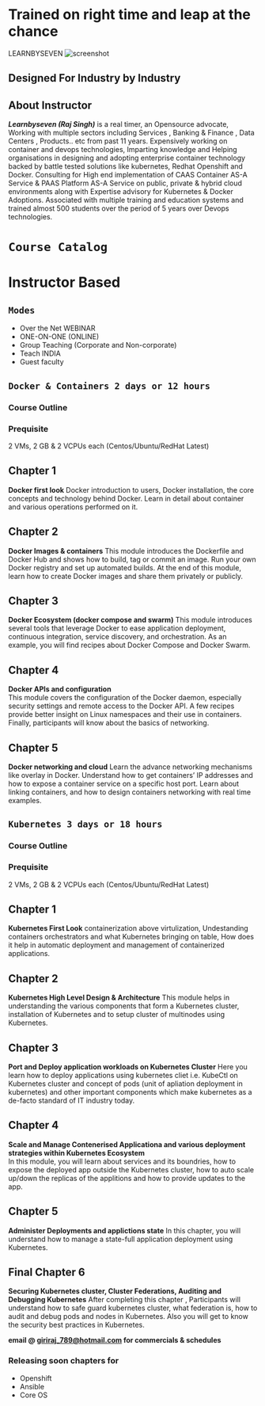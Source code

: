 # Trained on right time and leap at the chance 
LEARNBYSEVEN
![screenshot](/master/club_seven_logo_twitter.jpg?raw=true)
## Designed For Industry by Industry
## About Instructor 
***Learnbyseven (Raj Singh)*** is a real timer, an Opensource advocate, Working with multiple sectors including Services , Banking & Finance , Data Centers , Products.. etc from past 11 years. Expensively working on container and devops technologies, Imparting knowledge and Helping organisations in designing and adopting enterprise container technology backed by battle tested solutions like kubernetes, Redhat Openshift and Docker. Consulting for High end implementation of CAAS Container AS-A Service & PAAS Platform AS-A Service on public, private & hybrid cloud environments along with Expertise advisory for Kubernetes & Docker Adoptions. Associated with multiple training and education systems and trained almost 500 students over the period of 5 years over Devops technologies.
# ```Course Catalog```
# Instructor Based 
## ```Modes```
- Over the Net WEBINAR
- ONE-ON-ONE (ONLINE) 
- Group Teaching (Corporate and Non-corporate)
- Teach INDIA 
- Guest faculty  

## ```Docker & Containers 2 days or 12 hours``` 
### Course Outline 
### Prequisite 
2 VMs, 2 GB & 2 VCPUs each (Centos/Ubuntu/RedHat Latest)
## Chapter 1
**Docker first look**
Docker introduction to users, Docker installation, the core concepts and technology behind Docker. Learn in detail about container and various operations performed on it.

## Chapter 2 
**Docker Images & containers**
This module introduces the Dockerfile and Docker Hub and shows how to build, tag or commit an image. Run your own Docker registry and set up automated builds. At the end of this module, learn how to create Docker images and share them privately or publicly.

## Chapter 3
**Docker Ecosystem (docker compose and swarm)** 
This module introduces several tools that leverage Docker to ease application deployment, continuous integration, service discovery, and orchestration. As an example, you will find recipes about Docker Compose and Docker Swarm.

## Chapter 4
**Docker APIs and configuration**  
This module covers the configuration of the Docker daemon, especially security settings and remote access to the Docker API. A few recipes provide better insight on Linux namespaces and their use in containers. Finally, participants will know about the basics of networking.

## Chapter 5
**Docker networking and cloud** 
Learn the advance networking mechanisms like overlay in Docker. Understand how to get containers’ IP addresses and how to expose a container service on a specific host port. Learn about linking containers, and how to design containers networking with real time examples. 


## ```Kubernetes 3 days or 18 hours``` 
### Course Outline 
### Prequisite 
2 VMs, 2 GB & 2 VCPUs each (Centos/Ubuntu/RedHat Latest)
## Chapter 1
**Kubernetes First Look**
containerization above virtulization, Undestanding containers orchestrators and what Kubernetes bringing on table, How does it help in automatic deployment and management of containerized applications.

## Chapter 2 
**Kubernetes High Level Design & Architecture**
This module helps in understanding the various components that form a Kubernetes cluster, installation of Kubernetes and to setup cluster of multinodes using Kubernetes.

## Chapter 3
**Port and Deploy application workloads on Kubernetes Cluster** 
Here you learn how to deploy applications using kubernetes cliet i.e. KubeCtl on Kubernetes cluster and concept of pods (unit of apliation deployment in kubernetes) and other important components which make kubernetes as a de-facto standard of IT industry today.
## Chapter 4
**Scale and Manage Contenerised Applicationa and various deployment strategies within Kubernetes Ecosystem**  
In this module, you will learn about services and its boundries, how to expose the deployed app outside the Kubernetes cluster, how to auto scale up/down the replicas of the applitions and how to provide updates to the app.

## Chapter 5
**Administer Deployments and applictions state** 
In this chapter, you will understand how to manage a state-full application deployment using Kubernetes. 

## Final Chapter 6
**Securing Kubernetes cluster, Cluster Federations, Auditing and Debugging Kubernetes** 
After completing this chapter , Participants will understand how to safe guard kubernetes cluster, what federation is, how to audit and debug pods and nodes in Kubernetes.  Also you will get to know the security best practices in Kubernetes.

 
**email @ giriraj_789@hotmail.com for commercials & schedules** 




### Releasing soon chapters for
- Openshift 
- Ansible 
- Core OS

